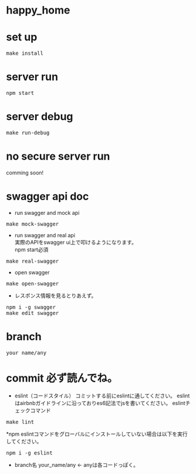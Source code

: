 # happy_home

# set up
<pre>
make install
</pre>

# server run
<pre>
npm start
</pre>

# server debug
<pre>
make run-debug
</pre>

# no secure server run
comming soon!

# swagger api doc
- run swagger and mock api
<pre>
make mock-swagger
</pre>
- run swagger and real api  
  実際のAPIをswagger ui上で叩けるようになります。  
  npm start必須
<pre>
make real-swagger
</pre>
- open swagger
<pre>
make open-swagger
</pre>
- レスポンス情報を見るとりあえず。
<pre>
npm i -g swagger
make edit swagger
</pre>

# branch
<pre>
your_name/any
</pre>

# commit 必ず読んでね。
- eslint（コードスタイル）
    コミットする前にeslintに通してください。
    eslintはairbnbガイドラインに沿っておりes6記法でjsを書いてください。
    eslintチェックコマンド
<pre>
make lint
</pre>
*npm eslintコマンドをグローバルにインストールしていない場合は以下を実行してください。
<pre>
npm i -g eslint
</pre>

- branch名
    your_name/any <- anyは各コードっぽく。


    
    
